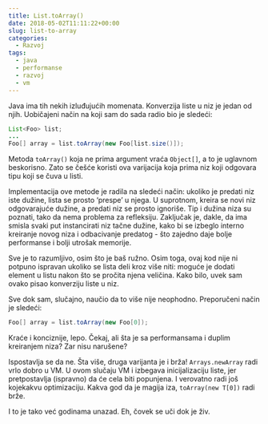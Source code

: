 ```yaml
---
title: List.toArray()
date: 2018-05-02T11:11:22+00:00
slug: list-to-array
categories:
  - Razvoj
tags:
  - java
  - performanse
  - razvoj
  - vm
---
```

Java ima tih nekih izluđujućih momenata. Konverzija liste u niz je jedan od njih. Uobičajeni način na koji sam do sada radio bio je sledeći:

<!--more-->

```java
List<Foo> list;
...
Foo[] array = list.toArray(new Foo[list.size()]);
```

Metoda `toArray()` koja ne prima argument vraća `Object[]`, a to je uglavnom beskorisno. Zato se češće koristi ova varijacija koja prima niz koji odgovara tipu koji se čuva u listi.

Implementacija ove metode je radila na sledeći način: ukoliko je predati niz iste dužine, lista se prosto ‘prespe’ u njega. U suprotnom, kreira se novi niz odgovarajuće dužine, a predati niz se prosto ignoriše. Tip i dužina niza su poznati, tako da nema problema za refleksiju. Zaključak je, dakle, da ima smisla svaki put instancirati niz tačne dužine, kako bi se izbeglo interno kreiranje novog niza i odbacivanje predatog - što zajedno daje bolje performanse i bolji utrošak memorije.

Sve je to razumljivo, osim što je baš ružno. Osim toga, ovaj kod nije ni potpuno ispravan ukoliko se lista deli kroz više niti: moguće je dodati element u listu nakon što se pročita njena veličina. Kako bilo, uvek sam ovako pisao konverziju liste u niz.

Sve dok sam, slučajno, naučio da to više nije neophodno. Preporučeni način je sledeći:

```java
Foo[] array = list.toArray(new Foo[0]);
```

Kraće i konciznije, lepo. Čekaj, ali šta je sa performansama i duplim kreiranjem niza? Zar nisu narušene?

Ispostavlja se da ne. Šta više, druga varijanta je i brža! `Arrays.newArray` radi vrlo dobro u VM. U ovom slučaju VM i izbegava inicijalizaciju liste, jer pretpostavlja (ispravno) da će cela biti popunjena. I verovatno radi još kojekakvu optimizaciju. Kakva god da je magija iza, `toArray(new T[0])` radi brže.

I to je tako već godinama unazad. Eh, čovek se uči dok je živ.